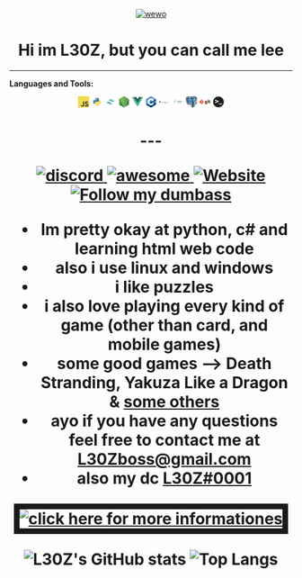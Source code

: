 <p align="center">
  <a href="helo">
    <img alt="wewo" src="https://i.imgur.com/aoV8aqB.gif" />
  </a>
</p>
<h1 align="center">
  Hi im L30Z, but you can call me lee
</h1>

---

**Languages and Tools:**  
<p align="center">
  <code><img height="20" src="https://raw.githubusercontent.com/github/explore/80688e429a7d4ef2fca1e82350fe8e3517d3494d/topics/javascript/javascript.png"></code>
  <code><img height="20" src="https://raw.githubusercontent.com/github/explore/80688e429a7d4ef2fca1e82350fe8e3517d3494d/topics/python/python.png"></code>
  <code><img height="20" src="https://raw.githubusercontent.com/github/explore/80688e429a7d4ef2fca1e82350fe8e3517d3494d/topics/tailwind/tailwind.png"></code>
  <code><img height="20" src="https://raw.githubusercontent.com/github/explore/80688e429a7d4ef2fca1e82350fe8e3517d3494d/topics/nodejs/nodejs.png"></code>
  <code><img height="20" src="https://raw.githubusercontent.com/github/explore/80688e429a7d4ef2fca1e82350fe8e3517d3494d/topics/vue/vue.png"></code>
  <code><img height="20" src="https://raw.githubusercontent.com/github/explore/80688e429a7d4ef2fca1e82350fe8e3517d3494d/topics/cpp/cpp.png"></code>
  <code><img height="20" src="https://raw.githubusercontent.com/github/explore/80688e429a7d4ef2fca1e82350fe8e3517d3494d/topics/mongoDB/mongoDB.png"></code>
  <code><img height="20" src="https://raw.githubusercontent.com/github/explore/80688e429a7d4ef2fca1e82350fe8e3517d3494d/topics/java/java.png"></code>
  <code><img height="20" src="https://raw.githubusercontent.com/github/explore/80688e429a7d4ef2fca1e82350fe8e3517d3494d/topics/postgresql/postgresql.png"></code>
  <code><img height="20" src="https://raw.githubusercontent.com/github/explore/80688e429a7d4ef2fca1e82350fe8e3517d3494d/topics/git/git.png"></code>
  <code><img height="20" src="https://raw.githubusercontent.com/github/explore/80688e429a7d4ef2fca1e82350fe8e3517d3494d/topics/terminal/terminal.png"></code>
<h1 align="center">
---

<p align="center">
  <a href="discord.gg">
    <img src="https://shields.io/discord/742049293992460288" alt="discord" />
  </a>
  <a href="awesome">
    <img alt="awesome" src="https://awesome.re/badge.svg">
  </a>
  <a href="https://L30Zmine.github.io">
    <img alt="Website" src="https://img.shields.io/badge/-website-blue">
  </a>
  <a href="https://www.github.com/L30Zmine">
    <img src="https://shields.io/github/followers/L30Zmine?label=Follow" alt="Follow my dumbass" />
  </a>
</p>

- Im pretty okay at python, c# and learning html web code
- also i use linux and windows
- i like puzzles
- i also love playing every kind of game (other than card, and mobile games)
- some good games --> Death Stranding, Yakuza Like a Dragon & [some others](OTHERGOODGAMES.md)
- ayo if you have any questions feel free to contact me at L30Zboss@gmail.com
- also my dc [L30Z#0001](https://www.discord.gg/Y2VQWzr)

<a href="https://youtu.be/dQw4w9WgXcQ
" target="_blank"><img src="https://i.imgur.com/DlcFrbK.png" 
alt="click here for more informationes" width="870" height="100" border="10" /></a>

![L30Z's GitHub stats](https://github-readme-stats.vercel.app/api?username=L30Zmine&show_icons=true&theme=dark)
![Top Langs](https://github-readme-stats.vercel.app/api/top-langs/?username=L30Zmine&theme=dark)


